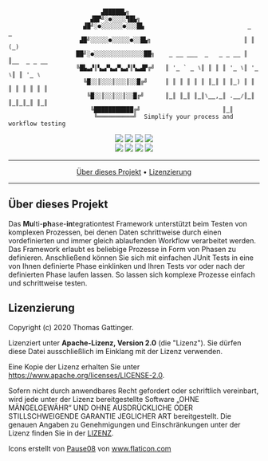 <pre><code>
                          ▟█████▙╗                                               
                       ▟█▛╝░●░░░░▜█▙╗                                            
                     ▟█╝░●░░░░░░●░░░█▙                             ‗     ‗       
                    ▟█╝░░░░░●░░░░░●░░█▙╗                          ║ ║   (‗)      
                   ██╝░●░░░░░░░░░░░░░░██╗    ‗ ‗‗ ‗‗‗  ‗   ‗ ‗ ‗‗ ║ ║‗‗  ‗ ‗ ‗‗  
                   ╚█▙▃▞║▚▃▞▚▃▞▚▃▞║▚▃▟▛╔╝   ║ '‗ ` ‗ ⑊║ ║ ║ ║ '‗ ⑊║ '‗ ⑊║ ║ '‗ ⑊ 
                     ╚█░░║░░░║░░░║░░█╔╝     ║ ║ ║ ║ ║ ║ ║‗║ ║ ║‗) ║ ║ ║ ║ ║ ║ ║ ║
                      ╚█░░║░░║░░║░░█╔╝      ║‗║ ║‗║ ║‗║⑊‗‗,‗║ .‗‗ ⃫║‗║ ║‗║‗║‗║ ║‗║
                       ╚███████████╔╝                       ║‗║                  
                        ╚══════════╝  Simplify your process and workflow testing 
</code></pre>

<p align="center">
    <a href="https://github.com/morrigan-dev/muphin-framework/actions/workflows/build-job.yml" title="Build Job"><img src="https://img.shields.io/github/workflow/status/morrigan-dev/muphin-framework/Run%20snapshot%20build-job?logo=GitHub"></a>
    <a href="https://github.com/morrigan-dev/muphin-framework/actions/workflows/quality-job.yml" title="Quality Job"><img src="https://img.shields.io/github/workflow/status/morrigan-dev/muphin-framework/Run%20quality%20build-job?label=quality-build&logo=GitHub"></a>
    <a href="https://github.com/morrigan-dev/muphin-framework/blob/main/LICENSE" title="License"><img src="https://img.shields.io/github/license/morrigan-dev/muphin-framework?logo=GitHub"></a>
    <a href="https://github.com/morrigan-dev/muphin-framework" title="Last Commit"><img src="https://img.shields.io/github/last-commit/morrigan-dev/muphin-framework?logo=GitHub"></a>
	<br>    
    <a href="https://sonarcloud.io/dashboard?id=morrigan-dev_muphin-framework" title="Quality Gate"><img src="https://img.shields.io/sonar/quality_gate/morrigan-dev_muphin-framework?logo=SonarCloud&server=https%3A%2F%2Fsonarcloud.io"></a>
    <a href="https://sonarcloud.io/dashboard?id=morrigan-dev_muphin-framework" title="Successful tests"><img src="https://img.shields.io/sonar/test_success_density/morrigan-dev_muphin-framework?logo=SonarCloud&server=https%3A%2F%2Fsonarcloud.io"></a>
    <a href="https://sonarcloud.io/dashboard?id=morrigan-dev_muphin-framework" title="Coverage"><img src="https://img.shields.io/sonar/coverage/morrigan-dev_muphin-framework?logo=SonarCloud&server=https%3A%2F%2Fsonarcloud.io"></a>
    <a href="https://sonarcloud.io/dashboard?id=morrigan-dev_muphin-framework" title="Lines of code"><img src="https://sonarcloud.io/api/project_badges/measure?project=morrigan-dev_muphin-framework&metric=ncloc"></a>
</p>

<hr />
<p align="center">
    <a href="#über-dieses-projekt">Über dieses Projekt</a> •
    <a href="#lizenzierung">Lizenzierung</a>
</p>
<hr />

## Über dieses Projekt

Das <b>Mu</b>lti-<b>ph</b>ase-<b>in</b>tegrationtest Framework unterstützt beim Testen von komplexen Prozessen, bei denen Daten schrittweise durch einen vordefinierten und immer gleich ablaufenden Workflow verarbeitet werden. Das Framework erlaubt es beliebige Prozesse in Form von Phasen zu definieren. Anschließend können Sie sich mit einfachen JUnit Tests in eine von Ihnen definierte Phase einklinken und Ihren Tests vor oder nach der definierten Phase laufen lassen. So lassen sich komplexe Prozesse einfach und schrittweise testen. 

## Lizenzierung

Copyright (c) 2020 Thomas Gattinger.

Lizenziert unter **Apache-Lizenz, Version 2.0** (die "Lizenz"). Sie dürfen diese Datei ausschließlich im Einklang mit 
der Lizenz verwenden.

Eine Kopie der Lizenz erhalten Sie unter https://www.apache.org/licenses/LICENSE-2.0.

Sofern nicht durch anwendbares Recht gefordert oder schriftlich vereinbart, wird jede unter der Lizenz bereitgestellte 
Software „OHNE MÄNGELGEWÄHR“ UND OHNE AUSDRÜCKLICHE ODER STILLSCHWEIGENDE GARANTIE JEGLICHER ART bereitgestellt. 
Die genauen Angaben zu Genehmigungen und Einschränkungen unter der Lizenz finden Sie in der [LIZENZ](LICENSE).


<div>Icons erstellt von <a href="https://www.flaticon.com/de/autoren/pause08" title="Pause08">Pause08</a> von <a href="https://www.flaticon.com/de/" title="Flaticon">www.flaticon.com</a></div>
